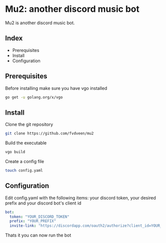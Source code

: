 # Mu2: another discord music bot

Mu2 is another discord music bot.

## Index

* Prerequisites
* Install
* Configuration

## Prerequisites

Before installing make sure you have vgo installed

```bash
go get -u golang.org/x/vgo
```

## Install

Clone the git repository

```bash
git clone https://github.com/fvdveen/mu2
```

Build the executable

```bash
vgo build
```

Create a config file

```bash
touch config.yaml
```

## Configuration

Edit config.yaml with the following items: your discord token, your desired prefix and your discord bot's client id

```yaml
bot:
  token: "YOUR_DISCORD_TOKEN"
  prefix: "YOUR_PREFIX"
  invite-link: "https://discordapp.com/oauth2/authorize?client_id=YOUR_DISCORD_CLIENT_ID&scope=bot"
```

Thats it you can now run the bot